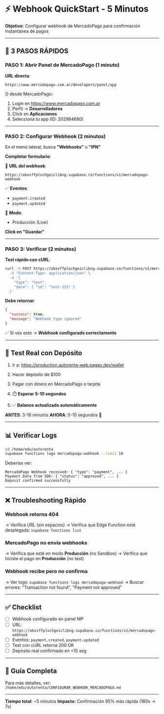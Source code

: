 # ⚡ Webhook QuickStart - 5 Minutos

**Objetivo**: Configurar webhook de MercadoPago para confirmación instantánea de pagos

---

## 🚀 3 PASOS RÁPIDOS

### PASO 1: Abrir Panel de MercadoPago (1 minuto)

**URL directa**:
```
https://www.mercadopago.com.ar/developers/panel/app
```

O desde MercadoPago:
1. Login en https://www.mercadopago.com.ar
2. Perfil → **Desarrolladores**
3. Click en **Aplicaciones**
4. Selecciona tu app (ID: 202984680)

---

### PASO 2: Configurar Webhook (2 minutos)

En el menú lateral, busca **"Webhooks"** o **"IPN"**

**Completar formulario**:

📌 **URL del webhook**:
```
https://obxvffplochgeiclibng.supabase.co/functions/v1/mercadopago-webhook
```

✅ **Eventos**:
- `payment.created`
- `payment.updated`

🔐 **Modo**:
- Producción (Live)

**Click en "Guardar"**

---

### PASO 3: Verificar (2 minutos)

**Test rápido con cURL**:

```bash
curl -X POST https://obxvffplochgeiclibng.supabase.co/functions/v1/mercadopago-webhook \
  -H "Content-Type: application/json" \
  -d '{
    "type": "test",
    "data": { "id": "test-123" }
  }'
```

**Debe retornar**:
```json
{
  "success": true,
  "message": "Webhook type ignored"
}
```

✅ Si ves esto → **Webhook configurado correctamente**

---

## 🎯 Test Real con Depósito

1. Ir a: https://production.autorenta-web.pages.dev/wallet

2. Hacer depósito de $100

3. Pagar con dinero en MercadoPago o tarjeta

4. ⏱️ **Esperar 5-10 segundos**

5. ✅ **Balance actualizado automáticamente**

**ANTES**: 3-18 minutos
**AHORA**: 5-10 segundos 🚀

---

## 📊 Verificar Logs

```bash
cd /home/edu/autorenta
supabase functions logs mercadopago-webhook --limit 10
```

Deberías ver:
```
MercadoPago Webhook received: { "type": "payment", ... }
Payment Data from SDK: { "status": "approved", ... }
Deposit confirmed successfully
```

---

## ❌ Troubleshooting Rápido

### Webhook retorna 404
→ Verifica URL (sin espacios)
→ Verifica que Edge Function esté desplegada: `supabase functions list`

### MercadoPago no envía webhooks
→ Verifica que esté en modo **Producción** (no Sandbox)
→ Verifica que hiciste el pago en **Producción** (no test)

### Webhook recibe pero no confirma
→ Ver logs: `supabase functions logs mercadopago-webhook`
→ Buscar errores: "Transaction not found", "Payment not approved"

---

## ✅ Checklist

- [ ] Webhook configurado en panel MP
- [ ] URL: `https://obxvffplochgeiclibng.supabase.co/functions/v1/mercadopago-webhook`
- [ ] Eventos: `payment.created`, `payment.updated`
- [ ] Test con cURL retorna 200 OK
- [ ] Depósito real confirmado en <15 seg

---

## 📖 Guía Completa

Para más detalles, ver: `/home/edu/autorenta/CONFIGURAR_WEBHOOK_MERCADOPAGO.md`

---

**Tiempo total**: ~5 minutos
**Impacto**: Confirmación 95% más rápida (180s → 7s)
